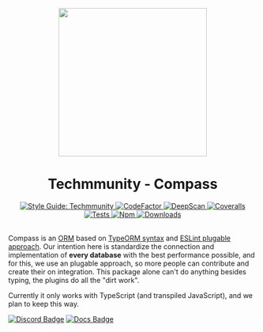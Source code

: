 <div align="center">
	<img src="https://github.com/techmmunity/compass/raw/master/resources/logo.gif" width="300" height="300">
</div>

<div align="center">

# Techmmunity - Compass

<a href="https://github.com/techmmunity/eslint-config">
	<img src="https://img.shields.io/badge/style%20guide-Techmmunity-01d2ce?style=flat" alt="Style Guide: Techmmunity">
</a>
<a href="https://www.codefactor.io/repository/github/techmmunity/compass">
	<img src="https://www.codefactor.io/repository/github/techmmunity/compass/badge" alt="CodeFactor">
</a>
<a href="https://deepscan.io/dashboard#view=project&tid=13883&pid=18101&bid=434906">
	<img src="https://deepscan.io/api/teams/13883/projects/18101/branches/434906/badge/grade.svg" alt="DeepScan">
</a>
<a href="https://coveralls.io/github/techmmunity/compass?branch=master">
	<img src="https://coveralls.io/repos/github/techmmunity/compass/badge.svg?branch=master" alt="Coveralls">
</a>
<a href="https://github.com/techmmunity/compass/actions/workflows/coverage.yml">
	<img src="https://github.com/techmmunity/compass/actions/workflows/coverage.yml/badge.svg" alt="Tests">
</a>
<a href="https://www.npmjs.com/package/@techmmunity/compass">
	<img src="https://img.shields.io/npm/v/@techmmunity/compass.svg?color=CC3534" alt="Npm">
</a>
<a href="https://www.npmjs.com/package/@techmmunity/compass">
	<img src="https://img.shields.io/npm/dw/@techmmunity/compass.svg" alt="Downloads">
</a>

<br>
<br>

</div>

Compass is an [ORM](https://en.wikipedia.org/wiki/Object-relational_mapping) based on [TypeORM syntax](https://github.com/typeorm/typeorm) and [ESLint plugable approach](https://eslint.org/). Our intention here is standardize the connection and implementation of **every database** with the best performance possible, and for this, we use an plugable approach, so more people can contribute and create their on integration. This package alone can't do anything besides typing, the plugins do all the "dirt work".

Currently it only works with TypeScript (and transpiled JavaScript), and we plan to keep this way.

[![Discord Badge](https://img.shields.io/badge/discord-7289DA?style=for-the-badge&labelColor=7289DA&logo=discord&logoColor=white)](https://discord.gg/5hPnJzzAe2)
[![Docs Badge](https://img.shields.io/badge/documentation-01d2ce?style=for-the-badge&labelColor=01d2ce)](https://compass.techmmunity.com.br)
